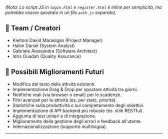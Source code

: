 *(Nota: Lo script JS in `login.html` e `register.html` è inline per semplicità, ma potrebbe essere spostato in un file `auth.js` separato).*

## 👥 Team / Creatori

*   Kieltom David Marasigan (Project Manager)
*   Halim Daniel (System Analyst)
*   Gabriele Alessandra (Software Architect)
*   Idris Ouadah (Quality Assurance)

## 🔮 Possibili Miglioramenti Futuri

*   Modifica del testo delle attività esistenti.
*   Implementazione Drag & Drop per spostare attività tra giorni.
*   Notifiche reali (via browser o email) per le scadenze.
*   Filtri avanzati per le attività (es. per stato, priorità).
*   Statistiche sulla produttività o sul completamento degli obiettivi.
*   Implementazione di API backend più robuste (es. stile RESTful).
*   Aggiunta di test unitari e di integrazione.
*   Miglioramento della gestione degli errori e feedback all'utente.
*   Internazionalizzazione (supporto multilingua).

---